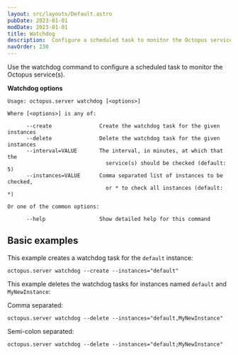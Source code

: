 ```yaml
---
layout: src/layouts/Default.astro
pubDate: 2023-01-01
modDate: 2023-01-01
title: Watchdog
description:  Configure a scheduled task to monitor the Octopus service(s).
navOrder: 230
---
```


Use the watchdog command to configure a scheduled task to monitor the Octopus service(s).

**Watchdog options**

```
Usage: octopus.server watchdog [<options>]

Where [<options>] is any of:

      --create               Create the watchdog task for the given instances
      --delete               Delete the watchdog task for the given instances
      --interval=VALUE       The interval, in minutes, at which that the
                               service(s) should be checked (default: 5)
      --instances=VALUE      Comma separated list of instances to be checked,
                               or * to check all instances (default: *)

Or one of the common options:

      --help                 Show detailed help for this command
```

## Basic examples

This example creates a watchdog task for the `default` instance:

```
octopus.server watchdog --create --instances="default"
```

This example deletes the watchdog tasks for instances named `default` and `MyNewInstance`:

Comma separated:

```
octopus.server watchdog --delete --instances="default,MyNewInstance"
```

Semi-colon separated:

```
octopus.server watchdog --delete --instances="default;MyNewInstance"
```
